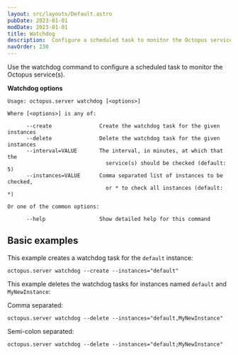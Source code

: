 ```yaml
---
layout: src/layouts/Default.astro
pubDate: 2023-01-01
modDate: 2023-01-01
title: Watchdog
description:  Configure a scheduled task to monitor the Octopus service(s).
navOrder: 230
---
```


Use the watchdog command to configure a scheduled task to monitor the Octopus service(s).

**Watchdog options**

```
Usage: octopus.server watchdog [<options>]

Where [<options>] is any of:

      --create               Create the watchdog task for the given instances
      --delete               Delete the watchdog task for the given instances
      --interval=VALUE       The interval, in minutes, at which that the
                               service(s) should be checked (default: 5)
      --instances=VALUE      Comma separated list of instances to be checked,
                               or * to check all instances (default: *)

Or one of the common options:

      --help                 Show detailed help for this command
```

## Basic examples

This example creates a watchdog task for the `default` instance:

```
octopus.server watchdog --create --instances="default"
```

This example deletes the watchdog tasks for instances named `default` and `MyNewInstance`:

Comma separated:

```
octopus.server watchdog --delete --instances="default,MyNewInstance"
```

Semi-colon separated:

```
octopus.server watchdog --delete --instances="default;MyNewInstance"
```
